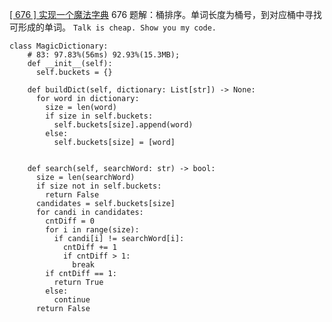[[ 676 ] 实现一个魔法字典](https://leetcode.cn/problems/implement-magic-dictionary/description/)
676 题解：桶排序。单词长度为桶号，到对应桶中寻找可形成的单词。
`Talk is cheap. Show you my code.`
```python3 []
class MagicDictionary:
    # 83: 97.83%(56ms) 92.93%(15.3MB);
    def __init__(self):
      self.buckets = {}

    def buildDict(self, dictionary: List[str]) -> None:
      for word in dictionary:
        size = len(word)
        if size in self.buckets:
          self.buckets[size].append(word)
        else:
          self.buckets[size] = [word]
      

    def search(self, searchWord: str) -> bool:
      size = len(searchWord)
      if size not in self.buckets:
        return False
      candidates = self.buckets[size]
      for candi in candidates:
        cntDiff = 0
        for i in range(size):
          if candi[i] != searchWord[i]:
            cntDiff += 1
            if cntDiff > 1:
              break
        if cntDiff == 1:
          return True
        else:
          continue
      return False
```
